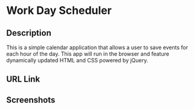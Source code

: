 # Work Day Scheduler

## Description
This is a simple calendar application that allows a user to save events for each hour of the day. This app will run in the browser and feature dynamically updated HTML and CSS powered by jQuery. 

## URL Link

## Screenshots